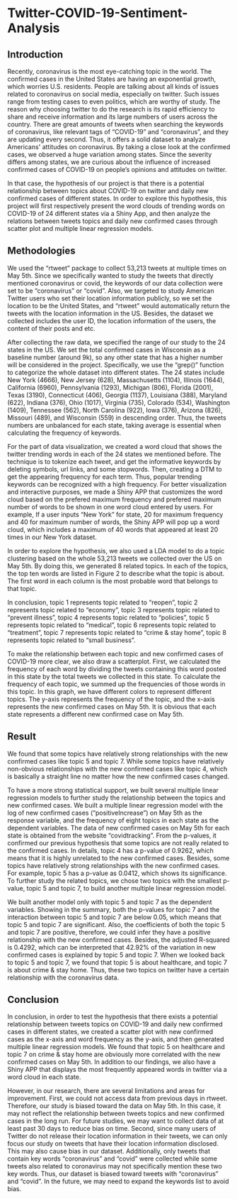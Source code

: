 # Twitter-COVID-19-Sentiment-Analysis
## Introduction
Recently, coronavirus is the most eye-catching topic in the world. The confirmed cases in the United States are having an exponential growth, which worries U.S. residents. People are talking about all kinds of issues related to coronavirus on social media, especially on twitter. Such issues range from testing cases to even politics, which are worthy of study. The reason why choosing twitter to do the research is its rapid efficiency to share and receive information and its large numbers of users across the country. There are great amounts of tweets when searching the keywords of coronavirus, like relevant tags of “COVID-19” and “coronavirus”, and they are updating every second. Thus, it offers a solid dataset to analyze Americans' attitudes on coronavirus. By taking a close look at the confirmed cases, we observed a huge variation among states. Since the severity differs among states, we are curious about the influence of increased confirmed cases of COVID-19 on people’s opinions and attitudes on twitter.

In that case, the hypothesis of our project is that there is a potential relationship between topics about COVID-19 on twitter and daily new confirmed cases of different states. In order to explore this hypothesis, this project will first respectively present the word clouds of trending words on COVID-19 of 24 different states via a Shiny App, and then analyze the relations between tweets topics and daily new confirmed cases through scatter plot and multiple linear regression models.

## Methodologies
We used the “rtweet” package to collect 53,213 tweets at multiple times on May 5th. Since we specifically wanted to study the tweets that directly mentioned coronavirus or covid, the keywords of our data collection were set to be “coronavirus” or “covid”. Also, we targeted to study American Twitter users who set their location information publicly, so we set the location to be the United States, and “rtweet” would automatically return the tweets with the location information in the US. Besides, the dataset we collected includes the user ID, the location information of the users, the content of their posts and etc.

After collecting the raw data, we specified the range of our study to the 24 states in the US. We set the total confirmed cases in Wisconsin as a baseline number (around 9k), so any other state that has a higher number will be considered in the project. Specifically, we use the “grep()” function to categorize the whole dataset into different states. The 24 states include New York (4666), New Jersey (628), Massachusetts (1104), Illinois (1644), California (6960), Pennsylvania (1293), Michigan (806), Florida (2001), Texas (3190), Connecticut (406), Georgia (1137), Louisiana (388), Maryland (622), Indiana (376), Ohio (1017), Virginia (735), Colorado (534), Washington (1409), Tennessee (562), North Carolina (922), Iowa (376), Arizona (826), Missouri (489), and Wisconsin (559) in descending order. Thus, the tweets numbers are unbalanced for each state, taking average is essential when calculating the frequency of keywords.

For the part of data visualization, we created a word cloud that shows the twitter trending words in each of the 24 states we mentioned before. The technique is to tokenize each tweet, and get the informative keywords by deleting symbols, url links, and some stopwords. Then, creating a DTM to get the appearing frequency for each term. Thus, popular trending keywords can be recognized with a high frequency. For better visualization and interactive purposes, we made a Shiny APP that customizes the word cloud based on the prefered maximum frequency and prefered maximum number of words to be shown in one word cloud entered by users. For example, If a user inputs “New York” for state, 20 for maximum frequency and 40 for maximum number of words, the Shiny APP will pop up a word cloud, which includes a maximum of 40 words that appeared at least 20 times in our New York dataset.

In order to explore the hypothesis, we also used a LDA model to do a topic clustering based on the whole 53,213 tweets we collected over the US on May 5th. By doing this, we generated 8 related topics. In each of the topics, the top ten words are listed in Figure 2 to describe what the topic is about. The first word in each column is the most probable word that belongs to that topic.

In conclusion, topic 1 represents topic related to “reopen”, topic 2 represents topic related to “economy”, topic 3 represents topic related to “prevent illness”,  topic 4 represents topic related to “policies”,  topic 5 represents topic related to “medical”,  topic 6 represents topic related to “treatment”,  topic 7 represents topic related to “crime & stay home”, topic 8 represents topic related to “small business”.

To make the relationship between each topic and new confirmed cases of COVID-19 more clear, we also draw a scatterplot. First, we calculated the frequency of each word by dividing the tweets containing this word posted in this state by the total tweets we collected in this state. To calculate the frequency of each topic, we summed up the frequencies of those words in this topic. In this graph, we have different colors to represent different topics. The y-axis represents the frequency of the topic, and the x-axis represents the new confirmed cases on May 5th. It is obvious that each state represents a different new confirmed case on May 5th.

## Result
We found that some topics have relatively strong relationships with the new confirmed cases like topic 5 and topic 7. While some topics have relatively non-obvious relationships with the new confirmed cases like topic 4, which is basically a straight line no matter how the new confirmed cases changed.

To have a more strong statistical support, we built several multiple linear regression models to further study the relationship between the topics and new confirmed cases. We built a multiple linear regression model with the log of new confirmed cases (“positiveIncrease”) on May 5th as the response variable, and the frequency of eight topics in each state as the dependent variables. The data of new confirmed cases on May 5th for each state is obtained from the website “covidtracking”. From the p-values, it confirmed our previous hypothesis that some topics are not really related to the confirmed cases. In details, topic 4 has a p-value of 0.9262, which means that it is highly unrelated to the new confirmed cases. Besides, some topics have relatively strong relationships with the new confirmed cases. For example, topic 5 has a p-value as 0.0412, which shows its significance. To further study the related topics, we chose two topics with the smallest p-value, topic 5 and topic 7, to build another multiple linear regression model.

We built another model only with topic 5 and topic 7 as the dependent variables. Showing in the summary, both the p-values for topic 7 and the interaction between topic 5 and topic 7 are below 0.05, which means that topic 5 and topic 7 are significant. Also, the coefficients of both the topic 5 and topic 7 are positive, therefore, we could infer they have a positive relationship with the new confirmed cases. Besides, the adjusted R-squared is 0.4292, which can be interpreted that 42.92% of the variation in new confirmed cases is explained by topic 5 and topic 7. When we looked back to topic 5 and topic 7, we found that topic 5 is about healthcare, and topic 7 is about crime & stay home. Thus, these two topics on twitter have a certain relationship with the coronavirus data.

## Conclusion
In conclusion, in order to test the hypothesis that there exists a potential relationship between tweets topics on COVID-19 and daily new confirmed cases in different states, we created a scatter plot with new confirmed cases as the x-axis and word frequency as the y-axis, and then generated multiple linear regression models. We found that topic 5 on healthcare and topic 7 on crime & stay home are obviously more correlated with the new confirmed cases on May 5th. In addition to our findings, we also have a Shiny APP that displays the most frequently appeared words in twitter via a word cloud in each state.

However, in our research, there are several limitations and areas for improvement. First, we could not access data from previous days in rtweet. Therefore, our study is biased toward the data on May 5th. In this case, it may not reflect the relationship between tweets topics and new confirmed cases in the long run. For future studies, we may want to collect data of at least past 30 days to reduce bias on time. Second, since many users of Twitter do not release their location information in their tweets, we can only focus our study on tweets that have their location information disclosed. This may also cause bias in our dataset. Additionally, only tweets that contain key words “coronavirus” and “covid” were collected while some tweets also related to coronavirus may not specifically mention these two key words. Thus, our dataset is biased toward tweets with “coronavirus” and “covid”. In the future, we may need to expand the keywords list to avoid bias.






